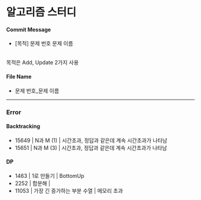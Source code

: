 # 알고리즘 스터디

#### Commit Message
+ [목적] 문제 번호 문제 이름

<br>목적은 Add, Update 2가지 사용

#### File Name
+ 문제 번호_문제 이름

-----------
### Error

#### Backtracking
+ 15649 | N과 M (1) | 시간초과, 정답과 같은데 계속 시간초과가 나타남
+ 15651 | N과 M (3) | 시간초과, 정답과 같은데 계속 시간초과가 나타남

#### DP
+ 1463 | 1로 만들기 | BottomUp
+ 2252 | 합분해 |
+ 11053 | 가장 긴 증가하는 부분 수열 | 메모리 초과
